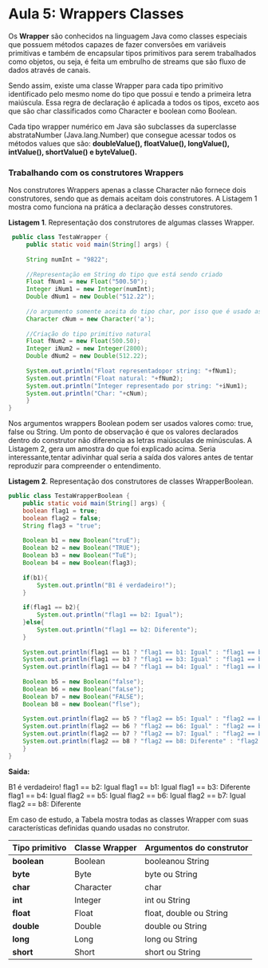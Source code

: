 # Aula 5: Wrappers Classes

Os **Wrapper** são conhecidos na linguagem Java como classes especiais que possuem métodos capazes de fazer conversões em variáveis primitivas e também de encapsular tipos primitivos para serem trabalhados como objetos, ou seja, é feita um embrulho de streams que são fluxo de dados através de canais.

Sendo assim, existe uma classe Wrapper para cada tipo primitivo identificado pelo mesmo nome do tipo que possui e tendo a primeira letra maiúscula. Essa regra de declaração é aplicada a todos os tipos, exceto aos que são char classificados como Character e boolean como Boolean.

Cada tipo wrapper numérico em Java são subclasses da superclasse abstrataNumber (Java.lang.Number) que consegue acessar todos os métodos values que são: **doubleValue(), floatValue(), longValue(), intValue(), shortValue() e byteValue().**

### Trabalhando com os construtores Wrappers

Nos construtores Wrappers apenas a classe Character não fornece dois construtores, sendo que as demais aceitam dois construtores. A Listagem 1 mostra como funciona na prática a declaração desses construtores.

**Listagem 1**. Representação dos construtores de algumas classes Wrapper.

```java
 public class TestaWrapper {
     public static void main(String[] args) {
   
     String numInt = "9822";
     
     //Representação em String do tipo que está sendo criado
     Float fNum1 = new Float("500.50");
     Integer iNum1 = new Integer(numInt);
     Double dNum1 = new Double("512.22");
     
     //o argumento somente aceita do tipo char, por isso que é usado aspas simples
     Character cNum = new Character('a');
     
     //Criação do tipo primitivo natural
     Float fNum2 = new Float(500.50);
     Integer iNum2 = new Integer(2800);
     Double dNum2 = new Double(512.22);
     
     System.out.println("Float representadopor string: "+fNum1);
     System.out.println("Float natural: "+fNum2);
     System.out.println("Integer representado por string: "+iNum1);
     System.out.println("Char: "+cNum);
     }
}
```
Nos argumentos wrappers Boolean podem ser usados valores como: true, false ou String. Um ponto de observação é que os valores declarados dentro do construtor não diferencia as letras maiúsculas de minúsculas. A Listagem 2, gera um amostra do que foi explicado acima. Seria interessante,tentar adivinhar qual seria a saída dos valores antes de tentar reproduzir para compreender o entendimento.



**Listagem 2**. Representação dos construtores de classes WrapperBoolean.

```java
public class TestaWrapperBoolean {
    public static void main(String[] args) {
    boolean flag1 = true;
    boolean flag2 = false;
    String flag3 = "true";
   
    Boolean b1 = new Boolean("truE");
    Boolean b2 = new Boolean("TRUE");
    Boolean b3 = new Boolean("TuE");
    Boolean b4 = new Boolean(flag3);
 
    if(b1){
        System.out.println("B1 é verdadeiro!");
    }
     
    if(flag1 == b2){
        System.out.println("flag1 == b2: Igual");
    }else{
        System.out.println("flag1 == b2: Diferente");
    }
 
    System.out.println(flag1 == b1 ? "flag1 == b1: Igual" : "flag1 == b1: Diferente");
    System.out.println(flag1 == b3 ? "flag1 == b3: Igual" : "flag1 == b3: Diferente");
    System.out.println(flag1 == b4 ? "flag1 == b4: Igual" : "flag1 == b4: Diferente");
     
    Boolean b5 = new Boolean("false");
    Boolean b6 = new Boolean("faLse");
    Boolean b7 = new Boolean("FALSE");
    Boolean b8 = new Boolean("flse");
     
    System.out.println(flag2 == b5 ? "flag2 == b5: Igual" : "flag2 == b5: Diferente");
    System.out.println(flag2 == b6 ? "flag2 == b6: Igual" : "flag2 == b6: Diferente");
    System.out.println(flag2 == b7 ? "flag2 == b7: Igual" : "flag2 == b7: Diferente");
    System.out.println(flag2 == b8 ? "flag2 == b8: Diferente" : "flag2 == b8: Igual" );
    }
}

```
**Saida:**

B1 é verdadeiro!
flag1 == b2: Igual
flag1 == b1: Igual
flag1 == b3: Diferente
flag1 == b4: Igual
flag2 == b5: Igual
flag2 == b6: Igual
flag2 == b7: Igual
flag2 == b8: Diferente

Em caso de estudo, a Tabela  mostra todas as classes Wrapper com suas características definidas quando usadas no construtor.

| **Tipo primitivo** | **Classe Wrapper** | **Argumentos do construtor** |
| ------------------ | ------------------ | ---------------------------- |
| **boolean**        | Boolean            | booleanou String             |
| **byte**           | Byte               | byte ou String               |
| **char**           | Character          | char                         |
| **int**            | Integer            | int ou String                |
| **float**          | Float              | float, double ou String      |
| **double**         | Double             | double ou String             |
| **long**           | Long               | long ou String               |
| **short**          | Short              | short ou String              |